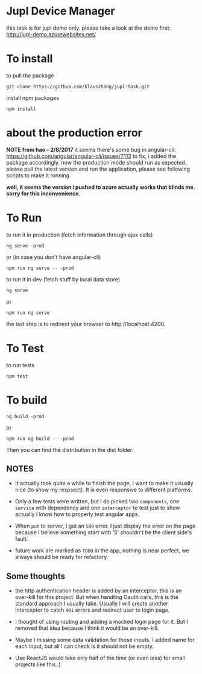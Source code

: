 # Jupl Device Manager

this task is for jupl demo only. please take a look at the demo first: http://jupl-demo.azurewebsites.net/

# To install

to pull the package
```
git clone https://github.com/klauszhang/jupl-task.git
```

install npm packages
```
npm install
```
# about the production error

**NOTE from hao - 2/8/2017**
it seems there's some bug in angular-cli:
https://github.com/angular/angular-cli/issues/7113
to fix, i added the package accordingly. now the production mode should run as expected.
please pull the latest version and run the application, please see following scripts to make it running. 

**well, it seems the version i pushed to azure actually works that blinds me. sorry for this inconvenience.**

# To Run

to run it in production (fetch information through ajax calls)
```
ng serve -prod
```
or (in case you don't have angular-cli)
```
npm run ng serve -- -prod
```

to run it in dev (fetch stuff by local data store)
```
ng serve
```
or 
```
npm run ng serve
```

the last step is to redirect your browser to  http://localhost:4200.

# To Test

to run tests
```
npm test
```

# To build
```
ng build -prod
```
or
```
npm run ng build -- -prod
```
Then you can find the distribution in the dist folder.
## NOTES

- It actually took quite a while to finish the page, I want to make it visually nice (to show my respsect). It is even responsive to different platforms.

- Only a few tests were written, but I do picked two `components`, one `service` with dependency and one `interceptor` to test just to show actually I know how to properly test angular apps.

- When `put` to server, I got an `500` error. I just display the error on the page because I believe something start with '5' shouldn't be the client side's fault.

- future work are marked as `TODO` in the app, nothing is near perfect, we always should be ready for refactory.

## Some thoughts
- the http authentication header is added by an interceptor, this is an over-kill for this project. But when handling Oauth calls, this is the standard approach I usually take. Usually I will create another interceptor to catch `401` errors and redirect user to login page.

- I thought of using routing and adding a mocked login page for it. But I removed that idea because I think it would be an over-kill. 

- Maybe I missing some data validation for those inputs, I added name for each input, but all I can check is it should not be empty.

- Use ReactJS would take only half of the time (or even less) for small projects like this :)
